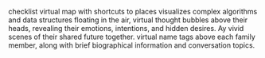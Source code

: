 checklist
virtual map with shortcuts to places
visualizes complex algorithms and data structures floating in the air,
virtual thought bubbles above their heads, revealing their emotions, intentions, and hidden desires.
Ay vivid scenes of their shared future together.
virtual name tags above each family member, along with brief biographical information and conversation topics.